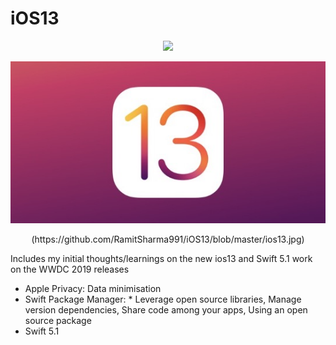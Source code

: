 # iOS13

<p align="center">
<img src="https://img.shields.io/badge/SWIFT-5.1-brightgreen.svg" />
</p>

  ![](https://github.com/RamitSharma991/iOS13/blob/master/ios13.jpg)

<p align="center">
  (https://github.com/RamitSharma991/iOS13/blob/master/ios13.jpg)
</p>


<Head>
Includes my initial thoughts/learnings on the new ios13 and Swift 5.1 work on the WWDC 2019 releases  
</Head>

- Apple Privacy:  Data minimisation
- Swift Package Manager: * Leverage open source libraries, Manage version dependencies, Share code among your apps, Using an open source package 
- Swift 5.1

